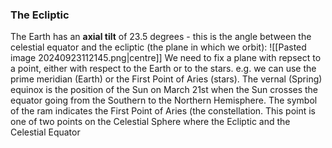 ### The Ecliptic
The Earth has an **axial tilt** of 23.5 degrees - this is the angle between the celestial equator and the ecliptic (the plane in which we orbit):
![[Pasted image 20240923112145.png|centre]]
We need to fix a plane with repsect to a point, either with respect to the Earth or to the stars. e.g. we can use the prime meridian (Earth) or the First Point of Aries (stars). The vernal (Spring) equinox is the position of the Sun on March 21st when the Sun crosses the equator going from the Southern to the Northern Hemisphere. The symbol of the ram indicates the First Point of Aries (the constellation. This point is one of two points on the Celestial Sphere where the Ecliptic and the Celestial Equator 